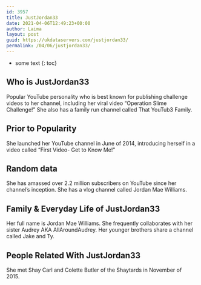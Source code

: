```yaml
---
id: 3957
title: JustJordan33
date: 2021-04-06T12:49:23+00:00
author: Laima
layout: post
guid: https://ukdataservers.com/justjordan33/
permalink: /04/06/justjordan33/
---
```


* some text
{: toc}


## Who is JustJordan33
                  
                  
                  
Popular YouTube personality who is best known for publishing challenge videos to her channel, including her viral video &#8220;Operation Slime Challenge!&#8221; She also has a family run channel called That YouTub3 Family. 
                  
              
            
              
            
                
                
                
## Prior to Popularity
                  
                  
                  
She launched her YouTube channel in June of 2014, introducing herself in a video called &#8220;First Video- Get to Know Me!&#8221;  
                  
              
            
              
            
                
                
                
## Random data
                  
                  
                  
She has amassed over 2.2 million subscribers on YouTube since her channel&#8217;s inception. She has a vlog channel called Jordan Mae Williams.
                  
              
            
              
            
                
                
                
## Family & Everyday Life of JustJordan33
                  
                  
                  
Her full name is Jordan Mae Williams. She frequently collaborates with her sister Audrey AKA AllAroundAudrey. Her younger brothers share a channel called Jake and Ty. 
                  
              
            
              
            
                
                
                
## People Related With JustJordan33
                  
                  
                  
She met Shay Carl and Colette Butler of the Shaytards in November of 2015.  
                  
              
            
              
            
                
              
            
              
              
            
            
              
            
          
          
          